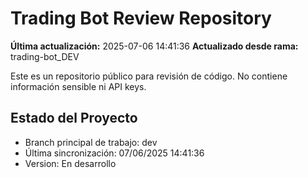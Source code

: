 ﻿# Trading Bot Review Repository

**Última actualización:** 2025-07-06 14:41:36
**Actualizado desde rama:** trading-bot_DEV

Este es un repositorio público para revisión de código. 
No contiene información sensible ni API keys.

## Estado del Proyecto
- Branch principal de trabajo: dev
- Última sincronización: 07/06/2025 14:41:36
- Version: En desarrollo
